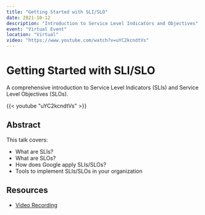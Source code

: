 ```yaml
---
title: "Getting Started with SLI/SLO"
date: 2021-10-12
description: "Introduction to Service Level Indicators and Objectives"
event: "Virtual Event"
location: "Virtual"
video: "https://www.youtube.com/watch?v=uYC2kcndtVs"
---
```


# Getting Started with SLI/SLO

A comprehensive introduction to Service Level Indicators (SLIs) and Service Level Objectives (SLOs).

{{< youtube "uYC2kcndtVs" >}}

## Abstract

This talk covers:
- What are SLIs?
- What are SLOs?
- How does Google apply SLIs/SLOs?
- Tools to implement SLIs/SLOs in your organization

## Resources

- [Video Recording](https://www.youtube.com/watch?v=uYC2kcndtVs) 